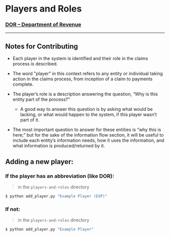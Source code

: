 # Players and Roles

### [DOR – Department of Revenue](department-of-revenue/README.md)

---
## Notes for Contributing

- Each player in the system is identified and their role in the claims process is described.

- The word "player" in this context refers to any entity or individual taking action in the claims process, from inception of a claim to payments complete.

- The player’s role is a description answering the question, “Why is this entity part of the process?”

    - A good way to answer this question is by asking what would be lacking, or what would happen to the system, if this player wasn’t part of it.

- The most important question to answer for these entities is “why this is here;” but for the sake of the information flow section, it will be useful to include each entity’s information needs, how it uses the information, and what information is produced/returned by it.

## Adding a new player: 
### If the player has an abbreviation (like DOR): 
> in the `players-and-roles` directory
```bash
$ python add_player.py "Example Player (EXP)"
```
### If not:
> in the `players-and-roles` directory
```bash
$ python add_player.py "Example Player"
```